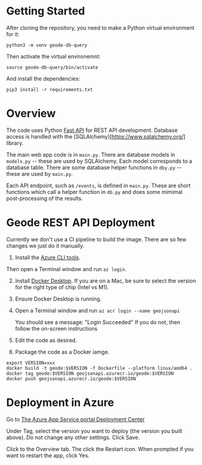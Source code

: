 # Getting Started

After cloning the repository, you need to make a Python virtual environment for it:

`python3 -m venv geode-db-query`

Then activate the virtual environemnt:

`source geode-db-query/bin/activate`

And install the dependencies:

`pip3 install -r requirements.txt`

# Overview

The code uses Python [Fast API](https://fastapi.tiangolo.com/) for REST API development.
Database access is handled with the [SQLAlchemy)[https://www.sqlalchemy.org/] library.

The main web app code is in `main.py`.
There are database models in `models.py` -- these are used by SQLAlchemy. Each model corresponds to a database table.
There are some database helper functions in `dby.py` -- these are used by `main.py`.

Each API endpoint, such as `/events`, is defined in `main.py`. These are short functions which
call a helper function in `db.py` and does some mimimal post-processing of the results.

# Geode REST API Deployment

Currently we don't use a CI pipeline to build the image. There are so few changes we just do it manually.

1) Install the [Azure CLI tools](https://learn.microsoft.com/en-us/cli/azure/).

Then open a Terminal window and run `az login`.

2) Install [Docker Desktop](https://www.docker.com/products/docker-desktop/). If you are on a Mac, be sure
to select the version for the right type of chip (Intel vs M1).

3) Ensure Docker Desktop is running.

4) Open a Terminal window and run `az acr login --name geojsonapi`

    You should see a message: "Login Succeeded"
    If you do not, then follow the on-screen instructions

5) Edit the code as desired.

6) Package the code as a Docker iamge.

```shell
export VERSION=xxx
docker build -t geode:$VERSION -f Dockerfile --platform linux/amd64 .
docker tag geode:$VERSION geojsonapi.azurecr.io/geode:$VERSION
docker push geojsonapi.azurecr.io/geode:$VERSION
```

# Deployment in Azure

Go to [The Azure App Service portal Deployment Center](https://portal.azure.com/#@PennStateOffice365.onmicrosoft.com/resource/subscriptions/24decb73-2fb6-4f80-886d-c6f1da007adb/resourceGroups/geojson-api/providers/Microsoft.Web/sites/geode-geojson-api/vstscd)


Under Tag, select the version you want to deploy (the version you built above). Do not change any other settings. Click Save.

Click to the Overview tab. The click the Restart icon. When prompted if you want to restart the app, click Yes.


